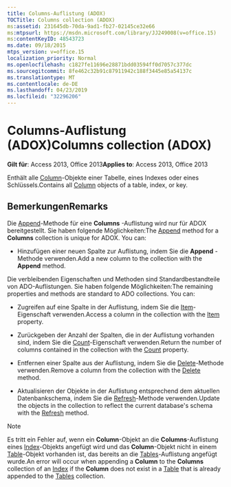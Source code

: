 ```yaml
---
title: Columns-Auflistung (ADOX)
TOCTitle: Columns collection (ADOX)
ms:assetid: 231645db-70da-9ad1-fb27-02145ce32e66
ms:mtpsurl: https://msdn.microsoft.com/library/JJ249008(v=office.15)
ms:contentKeyID: 48543723
ms.date: 09/18/2015
mtps_version: v=office.15
localization_priority: Normal
ms.openlocfilehash: c1827fe11696e28871bdd03594ff0d7057c377dc
ms.sourcegitcommit: 8fe462c32b91c87911942c188f3445e85a54137c
ms.translationtype: MT
ms.contentlocale: de-DE
ms.lasthandoff: 04/23/2019
ms.locfileid: "32296206"
---
```

# <a name="columns-collection-adox"></a><span data-ttu-id="f9337-102">Columns-Auflistung (ADOX)</span><span class="sxs-lookup"><span data-stu-id="f9337-102">Columns collection (ADOX)</span></span>


<span data-ttu-id="f9337-103">**Gilt für**: Access 2013, Office 2013</span><span class="sxs-lookup"><span data-stu-id="f9337-103">**Applies to**: Access 2013, Office 2013</span></span>

<span data-ttu-id="f9337-104">Enthält alle [Column](column-object-adox.md)-Objekte einer Tabelle, eines Indexes oder eines Schlüssels.</span><span class="sxs-lookup"><span data-stu-id="f9337-104">Contains all [Column](column-object-adox.md) objects of a table, index, or key.</span></span>

## <a name="remarks"></a><span data-ttu-id="f9337-105">Bemerkungen</span><span class="sxs-lookup"><span data-stu-id="f9337-105">Remarks</span></span>

<span data-ttu-id="f9337-p101">Die [Append](append-method-adox-columns.md)-Methode für eine **Columns** -Auflistung wird nur für ADOX bereitgestellt. Sie haben folgende Möglichkeiten:</span><span class="sxs-lookup"><span data-stu-id="f9337-p101">The [Append](append-method-adox-columns.md) method for a **Columns** collection is unique for ADOX. You can:</span></span>

  - <span data-ttu-id="f9337-108">Hinzufügen einer neuen Spalte zur Auflistung, indem Sie die **Append** -Methode verwenden.</span><span class="sxs-lookup"><span data-stu-id="f9337-108">Add a new column to the collection with the **Append** method.</span></span>

<span data-ttu-id="f9337-p102">Die verbleibenden Eigenschaften und Methoden sind Standardbestandteile von ADO-Auflistungen. Sie haben folgende Möglichkeiten:</span><span class="sxs-lookup"><span data-stu-id="f9337-p102">The remaining properties and methods are standard to ADO collections. You can:</span></span>

  - <span data-ttu-id="f9337-111">Zugreifen auf eine Spalte in der Auflistung, indem Sie die [Item](item-property-ado.md)-Eigenschaft verwenden.</span><span class="sxs-lookup"><span data-stu-id="f9337-111">Access a column in the collection with the [Item](item-property-ado.md) property.</span></span>

  - <span data-ttu-id="f9337-112">Zurückgeben der Anzahl der Spalten, die in der Auflistung vorhanden sind, indem Sie die [Count](count-property-ado.md)-Eigenschaft verwenden.</span><span class="sxs-lookup"><span data-stu-id="f9337-112">Return the number of columns contained in the collection with the [Count](count-property-ado.md) property.</span></span>

  - <span data-ttu-id="f9337-113">Entfernen einer Spalte aus der Auflistung, indem Sie die [Delete](delete-method-adox-collections.md)-Methode verwenden.</span><span class="sxs-lookup"><span data-stu-id="f9337-113">Remove a column from the collection with the [Delete](delete-method-adox-collections.md) method.</span></span>

  - <span data-ttu-id="f9337-114">Aktualisieren der Objekte in der Auflistung entsprechend dem aktuellen Datenbankschema, indem Sie die [Refresh](refresh-method-ado.md)-Methode verwenden.</span><span class="sxs-lookup"><span data-stu-id="f9337-114">Update the objects in the collection to reflect the current database's schema with the [Refresh](refresh-method-ado.md) method.</span></span>


> [!NOTE]
> <span data-ttu-id="f9337-115">Es tritt ein Fehler auf, wenn ein **Column**-Objekt an die **Columns**-Auflistung eines [Index](index-object-adox.md)-Objekts angefügt wird und das **Column**-Objekt nicht in einem [Table](table-object-adox.md)-Objekt vorhanden ist, das bereits an die [Tables](tables-collection-adox.md)-Auflistung angefügt wurde.</span><span class="sxs-lookup"><span data-stu-id="f9337-115">An error will occur when appending a **Column** to the **Columns** collection of an [Index](index-object-adox.md) if the **Column** does not exist in a [Table](table-object-adox.md) that is already appended to the [Tables](tables-collection-adox.md) collection.</span></span>


